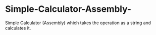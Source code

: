 # Simple-Calculator-Assembly-
Simple Calculator (Assembly) which takes the operation as a string and calculates it.
